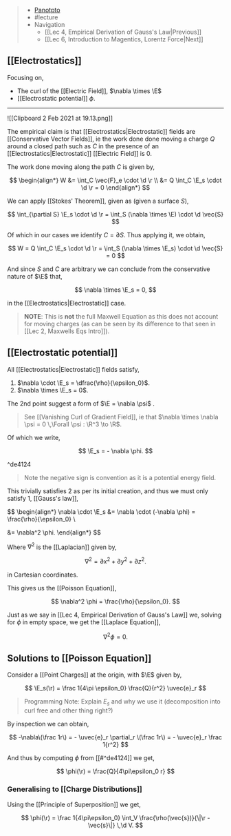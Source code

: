 > - [Panotpto](https://uniofbath.cloud.panopto.eu/Panopto/Pages/Viewer.aspx?id=05661336-65d6-4432-8a0b-acb6010884af)
> - #lecture
> - Navigation
> 	- [[Lec 4, Empirical Derivation of Gauss's Law|Previous]]
> 	- [[Lec 6, Introduction to Magentics, Lorentz Force|Next]]

## [[Electrostatics]]

Focusing on,
- The curl of the [[Electric Field]], $\nabla \times \E$
- [[Electrostatic potential]] $\phi$.

---

![[Clipboard 2 Feb 2021 at 19.13.png]]

The empirical claim is that [[Electrostatics|Electrostatic]] fields are [[Conservative Vector Fields]], ie the work done done moving a charge $Q$ around a closed path such as $C$ in the presence of an [[Electrostatics|Electrostatic]] [[Electric Field]] is $0$.

The work done moving along the path $C$ is given by,

$$
\begin{align*}
W
&= \int_C \vec{F}_e \cdot \d \r \\
&= Q \int_C \E_s \cdot \d \r = 0
\end{align*}
$$

We can apply [[Stokes' Theorem]], given as (given a surface $S$),

$$
\int_{\partial S} \E_s \cdot \d \r = \int_S (\nabla \times \E) \cdot \d \vec{S}
$$

Of which in our cases we identify $C = \partial S$. Thus applying it, we obtain,

$$
W = Q \int_C \E_s \cdot \d \r = \int_S (\nabla \times \E_s) \cdot \d \vec{S} = 0
$$

And since $S$ and $C$ are arbitrary we can conclude from the conservative nature of $\E$ that,

$$
\nabla \times \E_s = 0,
$$

in the [[Electrostatics|Electrostatic]] case.

> **NOTE**: This is **not** the full Maxwell Equation as this does not account for moving charges (as can be seen by its difference to that seen in [[Lec 2, Maxwells Eqs Intro]]).

## [[Electrostatic potential]]

All [[Electrostatics|Electrostatic]] fields satisfy,

1. $\nabla \cdot \E_s = \dfrac{\rho}{\epsilon_0}$.
2. $\nabla \times \E_s = 0$.

The 2nd point suggest a form of $\E = \nabla \psi$ .

> See [[Vanishing Curl of Gradient Field]], ie that $\nabla \times \nabla \psi = 0 \,\Forall \psi : \R^3 \to \R$.

Of which we write,

$$
\E_s = - \nabla \phi.
$$

^de4124

> Note the negative sign is convention as it is a potential energy field.

This trivially satisfies 2 as per its initial creation, and thus we must only satisfy 1, [[Gauss's law]],

$$
\begin{align*}
\nabla \cdot \E_s
&= \nabla \cdot (-\nabla \phi)
 = \frac{\rho}{\epsilon_0} \\

&= \nabla^2 \phi.
\end{align*}
$$

Where $\nabla^2$ is the [[Laplacian]] given by,

$$
\nabla^2 = \partial x^2 + \partial y^2 + \partial z^2.
$$

in Cartesian coordinates.

This gives us the [[Poisson Equation]],

$$
\nabla^2 \phi = \frac{\rho}{\epsilon_0}.
$$

Just as we say in [[Lec 4, Empirical Derivation of Gauss's Law]] we, solving for $\phi$ in empty space, we get the [[Laplace Equation]],

$$
\nabla^2 \phi = 0.
$$

## Solutions to [[Poisson Equation]]

Consider a [[Point Charges]] at the origin, with $\E$ given by,

$$
\E_s(\r) = \frac 1{4\pi \epsilon_0} \frac{Q}{r^2} \uvec{e}_r
$$

> Programming Note: Explain $E_s$ and why we use it (decomposition into curl free and other thing right?)

By inspection we can obtain,

$$
-\nabla\(\frac 1r\) = - \uvec{e}_r \partial_r \(\frac 1r\) = - \uvec{e}_r \frac 1{r^2}
$$

And thus by computing $\phi$ from [[#^de4124]] we get,

$$
\phi(\r) = \frac{Q}{4\pi\epsilon_0 r}
$$

### Generalising to [[Charge Distributions]]
Using the [[Principle of Superposition]] we get,

$$
\phi(\r) = \frac 1{4\pi\epsilon_0} \int_V \frac{\rho(\vec{s})}{\|\r - \vec{s}\|} \,\d V.
$$

